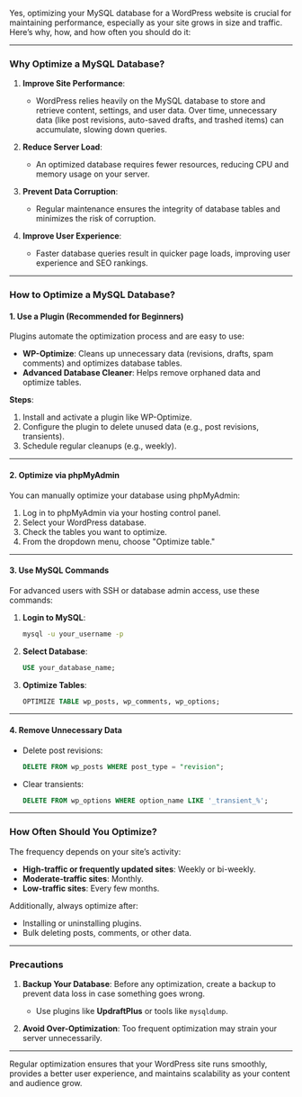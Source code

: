 Yes, optimizing your MySQL database for a WordPress website is crucial for maintaining performance, especially as your site grows in size and traffic. Here’s why, how, and how often you should do it:

---

### **Why Optimize a MySQL Database?**
1. **Improve Site Performance**:
   - WordPress relies heavily on the MySQL database to store and retrieve content, settings, and user data. Over time, unnecessary data (like post revisions, auto-saved drafts, and trashed items) can accumulate, slowing down queries.

2. **Reduce Server Load**:
   - An optimized database requires fewer resources, reducing CPU and memory usage on your server.

3. **Prevent Data Corruption**:
   - Regular maintenance ensures the integrity of database tables and minimizes the risk of corruption.

4. **Improve User Experience**:
   - Faster database queries result in quicker page loads, improving user experience and SEO rankings.

---

### **How to Optimize a MySQL Database?**

#### **1. Use a Plugin (Recommended for Beginners)**
Plugins automate the optimization process and are easy to use:
- **WP-Optimize**: Cleans up unnecessary data (revisions, drafts, spam comments) and optimizes database tables.
- **Advanced Database Cleaner**: Helps remove orphaned data and optimize tables.

**Steps**:
1. Install and activate a plugin like WP-Optimize.
2. Configure the plugin to delete unused data (e.g., post revisions, transients).
3. Schedule regular cleanups (e.g., weekly).

---

#### **2. Optimize via phpMyAdmin**
You can manually optimize your database using phpMyAdmin:
1. Log in to phpMyAdmin via your hosting control panel.
2. Select your WordPress database.
3. Check the tables you want to optimize.
4. From the dropdown menu, choose "Optimize table."

---

#### **3. Use MySQL Commands**
For advanced users with SSH or database admin access, use these commands:
1. **Login to MySQL**:
   ```bash
   mysql -u your_username -p
   ```
2. **Select Database**:
   ```sql
   USE your_database_name;
   ```
3. **Optimize Tables**:
   ```sql
   OPTIMIZE TABLE wp_posts, wp_comments, wp_options;
   ```

---

#### **4. Remove Unnecessary Data**
- Delete post revisions:
  ```sql
  DELETE FROM wp_posts WHERE post_type = "revision";
  ```
- Clear transients:
  ```sql
  DELETE FROM wp_options WHERE option_name LIKE '_transient_%';
  ```

---

### **How Often Should You Optimize?**
The frequency depends on your site’s activity:
- **High-traffic or frequently updated sites**: Weekly or bi-weekly.
- **Moderate-traffic sites**: Monthly.
- **Low-traffic sites**: Every few months.

Additionally, always optimize after:
- Installing or uninstalling plugins.
- Bulk deleting posts, comments, or other data.

---

### **Precautions**
1. **Backup Your Database**:
   Before any optimization, create a backup to prevent data loss in case something goes wrong.
   - Use plugins like **UpdraftPlus** or tools like `mysqldump`.

2. **Avoid Over-Optimization**:
   Too frequent optimization may strain your server unnecessarily.

---

Regular optimization ensures that your WordPress site runs smoothly, provides a better user experience, and maintains scalability as your content and audience grow.
